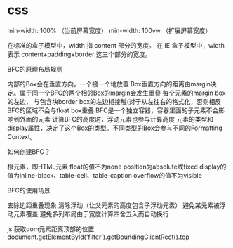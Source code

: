 # css

min-width: 100%  （当前屏幕宽度）
min-width: 100vw （扩展屏幕宽度）

在标准的盒子模型中，width 指 content 部分的宽度。
在 IE 盒子模型中，width 表示 content+padding+border 这三个部分的宽度。

BFC的原理布局规则

内部的Box会在垂直方向，一个接一个地放置
Box垂直方向的距离由margin决定。属于同一个BFC的两个相邻Box的margin会发生重叠
每个元素的margin box的左边， 与包含块border box的左边相接触(对于从左往右的格式化，否则相反
BFC的区域不会与float box重叠
BFC是一个独立容器，容器里面的子元素不会影响到外面的元素
计算BFC的高度时，浮动元素也参与计算高度
元素的类型和display属性，决定了这个Box的类型。不同类型的Box会参与不同的Formatting Context。

如何创建BFC？

根元素，即HTML元素
float的值不为none
position为absolute或fixed
display的值为inline-block、table-cell、table-caption
overflow的值不为visible

BFC的使用场景

去除边距重叠现象
清除浮动（让父元素的高度包含子浮动元素）
避免某元素被浮动元素覆盖
避免多列布局由于宽度计算四舍五入而自动换行

js 获取dom元素距离顶部的位置
document.getElementById('filter').getBoundingClientRect().top











